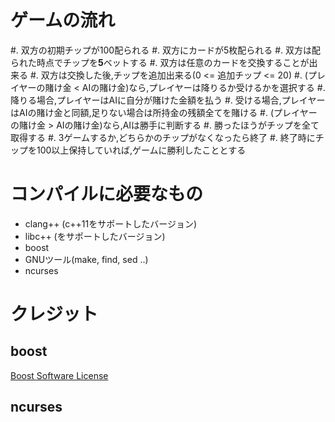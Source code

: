 # ゲームの流れ

#. 双方の初期チップが100配られる
#. 双方にカードが5枚配られる
#. 双方は配られた時点でチップを**5**ベットする
#. 双方は任意のカードを交換することが出来る
#. 双方は交換した後,チップを追加出来る(0 <= 追加チップ <= 20)
#. (プレイヤーの賭け金 < AIの賭け金)なら,プレイヤーは降りるか受けるかを選択する
#. 降りる場合,プレイヤーはAIに自分が賭けた金額を払う
#. 受ける場合,プレイヤーはAIの賭け金と同額,足りない場合は所持金の残額全てを賭ける
#. (プレイヤーの賭け金 > AIの賭け金)なら,AIは勝手に判断する
#. 勝ったほうがチップを全て取得する
#. 3ゲームするか,どちらかのチップがなくなったら終了
#. 終了時にチップを100以上保持していれば,ゲームに勝利したこととする

# コンパイルに必要なもの

* clang++ (c++11をサポートしたバージョン)
* libc++ (<codecvt>をサポートしたバージョン)
* boost
* GNUツール(make, find, sed ..)
* ncurses

# クレジット

## boost

[Boost Software License](http://www.boost.org/users/license.html)

## ncurses

``` {include="ncurses-5.9/AUTHORS"}
```
